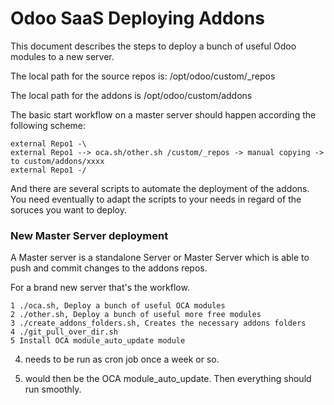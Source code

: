 Odoo SaaS Deploying Addons
===========================

This document describes the steps to deploy a bunch of useful Odoo modules to a new server.

The local path for the source repos is: /opt/odoo/custom/_repos

The local path for the addons is /opt/odoo/custom/addons


The basic start workflow on a master server should happen according the following scheme:

    external Repo1 -\
    external Repo1 --> oca.sh/other.sh /custom/_repos -> manual copying -> to custom/addons/xxxx
    external Repo1 -/


And there are several scripts to automate the deployment of the addons.
You need eventually to adapt the scripts to your needs in regard of the soruces you want to deploy.


### New Master Server deployment
A Master server is a standalone Server or Master Server which is able to push and commit changes to the addons repos.

For a brand new server that's the workflow.


    1 ./oca.sh, Deploy a bunch of useful OCA modules 
    2 ./other.sh, Deploy a bunch of useful more free modules 
    3 ./create_addons_folders.sh, Creates the necessary addons folders
    4 ./git_pull_over_dir.sh
    5 Install OCA module_auto_update module

4) needs to be run as cron job once a week or so.

5) would then be the OCA module_auto_update. Then everything should run smoothly.
